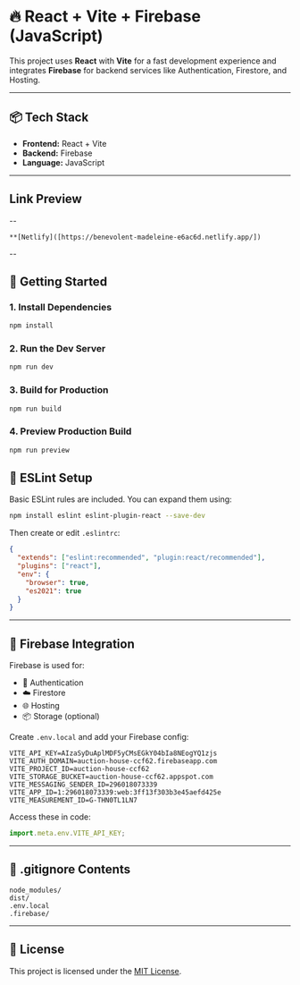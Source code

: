 # 🔥 React + Vite + Firebase (JavaScript)

This project uses **React** with **Vite** for a fast development experience and integrates **Firebase** for backend services like Authentication, Firestore, and Hosting.

---

## 📦 Tech Stack

- **Frontend:** React + Vite
- **Backend:** Firebase
- **Language:** JavaScript

---

## Link Preview
--

```
**[Netlify]([https://benevolent-madeleine-e6ac6d.netlify.app/])
```

--

## 🚀 Getting Started

### 1. Install Dependencies

```bash
npm install
```

### 2. Run the Dev Server

```bash
npm run dev
```

### 3. Build for Production

```bash
npm run build
```

### 4. Preview Production Build

```bash
npm run preview
```

## 🧪 ESLint Setup

Basic ESLint rules are included. You can expand them using:

```bash
npm install eslint eslint-plugin-react --save-dev
```

Then create or edit `.eslintrc`:

```json
{
  "extends": ["eslint:recommended", "plugin:react/recommended"],
  "plugins": ["react"],
  "env": {
    "browser": true,
    "es2021": true
  }
}
```

---

## 🔐 Firebase Integration

Firebase is used for:

- 🔐 Authentication
- ☁️ Firestore
- 🌐 Hosting
- 📦 Storage (optional)

Create `.env.local` and add your Firebase config:

```env
VITE_API_KEY=AIzaSyDuAplMDF5yCMsEGkY04bIa8NEogYQ1zjs
VITE_AUTH_DOMAIN=auction-house-ccf62.firebaseapp.com
VITE_PROJECT_ID=auction-house-ccf62
VITE_STORAGE_BUCKET=auction-house-ccf62.appspot.com
VITE_MESSAGING_SENDER_ID=296018073339
VITE_APP_ID=1:296018073339:web:3ff13f303b3e45aefd425e
VITE_MEASUREMENT_ID=G-THN0TL1LN7
```

Access these in code:

```js
import.meta.env.VITE_API_KEY;
```

---

## 📁 .gitignore Contents

```gitignore
node_modules/
dist/
.env.local
.firebase/
```

---

## 📄 License

This project is licensed under the [MIT License](LICENSE).
